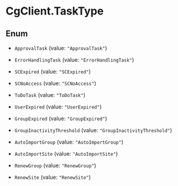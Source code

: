 # CgClient.TaskType

## Enum


* `ApprovalTask` (value: `"ApprovalTask"`)

* `ErrorHandlingTask` (value: `"ErrorHandlingTask"`)

* `SCExpired` (value: `"SCExpired"`)

* `SCNoAccess` (value: `"SCNoAccess"`)

* `ToDoTask` (value: `"ToDoTask"`)

* `UserExpired` (value: `"UserExpired"`)

* `GroupExpired` (value: `"GroupExpired"`)

* `GroupInactivityThreshold` (value: `"GroupInactivityThreshold"`)

* `AutoImportGroup` (value: `"AutoImportGroup"`)

* `AutoImportSite` (value: `"AutoImportSite"`)

* `RenewGroup` (value: `"RenewGroup"`)

* `RenewSite` (value: `"RenewSite"`)


